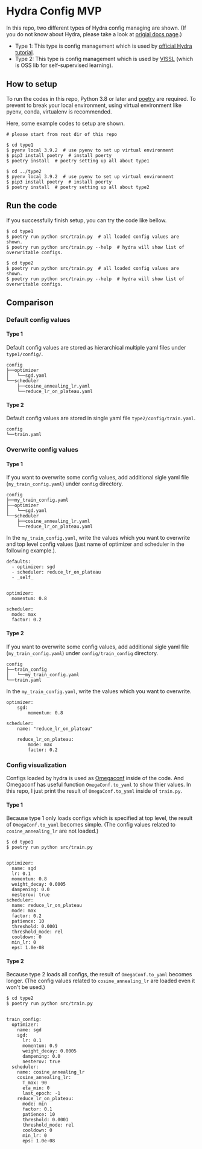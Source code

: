 # Hydra Config MVP

In this repo, two different types of Hydra config managing are shown.
(If you do not know about Hydra, please take a look at [origial docs page](https://hydra.cc/).) 

- Type 1: This type is config management which is used by [official Hydra tutorial](https://hydra.cc/docs/tutorials/intro).
- Type 2: This type is config management which is used by [VISSL](https://github.com/facebookresearch/vissl) (which is OSS lib for self-supervised learning).

## How to setup
To run the codes in this repo, Python 3.8 or later and [poetry](https://python-poetry.org/) are required. To prevent to break your local environment, using virtual environment like pyenv, conda, virtualenv is recommended.


Here, some example codes to setup are shown.
```
# please start from root dir of this repo

$ cd type1
$ pyenv local 3.9.2  # use pyenv to set up virtual environment
$ pip3 install poetry  # install poerty
$ poetry install  # poetry setting up all about type1

$ cd ../type2
$ pyenv local 3.9.2  # use pyenv to set up virtual environment
$ pip3 install poetry  # install poerty
$ poetry install  # poetry setting up all about type2
```

## Run the code
If you successfully finish setup, you can try the code like bellow.

```
$ cd type1
$ poetry run python src/train.py  # all loaded config values are shown.
$ poetry run python src/train.py --help  # hydra will show list of overwritable configs. 

$ cd type2
$ poetry run python src/train.py  # all loaded config values are shown.
$ poetry run python src/train.py --help  # hydra will show list of overwritable configs. 
``` 

## Comparison

### Default config values
#### Type 1
Default config values are stored as hierarchical multiple yaml files under `type1/config/`.
```
config
├──optimizer
│	└──sgd.yaml
└──scheduler
	├──cosine_annealing_lr.yaml
	└──reduce_lr_on_plateau.yaml
``` 
#### Type 2
Default config values are stored in single yaml file `type2/config/train.yaml`.
```
config
└──train.yaml
``` 

### Overwrite config values
#### Type 1
If you want to overwrite some config values, add additional sigle yaml file (`my_train_config.yaml`) under `config` directory.
```
config
├──my_train_config.yaml
├──optimizer
│	└──sgd.yaml
└──scheduler
	├──cosine_annealing_lr.yaml
	└──reduce_lr_on_plateau.yaml
``` 

In the `my_train_config.yaml`, write the values which you want to overwrite and top level config values (just name of optimizer and scheduler in the following example.).
```
defaults:
  - optimizer: sgd
  - scheduler: reduce_lr_on_plateau
  - _self_


optimizer:
  momentum: 0.8

scheduler:
  mode: max
  factor: 0.2
```

#### Type 2
If you want to overwrite some config values, add additional sigle yaml file (`my_train_config.yaml`) under `config/train_config` directory.
```
config
├──train_config
│	└──my_train_config.yaml
└──train.yaml
``` 

In the `my_train_config.yaml`, write the values which you want to overwrite.
```
optimizer:
    sgd:
        momentum: 0.8

scheduler:
    name: "reduce_lr_on_plateau"

    reduce_lr_on_plateau:
        mode: max
        factor: 0.2
```


### Config visualization
Configs loaded by hydra is used as [Omegaconf](https://omegaconf.readthedocs.io/en/2.1_branch/#) inside of the code. And Omegaconf has useful function `OmegaConf.to_yaml` to show thier values. 
In this repo, I just print the result of `OmegaConf.to_yaml` inside of `train.py`.

#### Type 1
Because type 1 only loads configs which is specified at top level, the result of `OmegaConf.to_yaml` becomes simple. (The config values related to `cosine_annealing_lr` are not loaded.)

```
$ cd type1
$ poetry run python src/train.py


optimizer:
  name: sgd
  lr: 0.1
  momentum: 0.8
  weight_decay: 0.0005
  dampening: 0.0
  nesterov: true
scheduler:
  name: reduce_lr_on_plateau
  mode: max
  factor: 0.2
  patience: 10
  threshold: 0.0001
  threshold_mode: rel
  cooldown: 0
  min_lr: 0
  eps: 1.0e-08
``` 
#### Type 2
Because type 2 loads all configs, the result of `OmegaConf.to_yaml` becomes longer. (The config values related to `cosine_annealing_lr` are loaded even it won't be used.)
```
$ cd type2
$ poetry run python src/train.py


train_config:
  optimizer:
    name: sgd
    sgd:
      lr: 0.1
      momentum: 0.9
      weight_decay: 0.0005
      dampening: 0.0
      nesterov: true
  scheduler:
    name: cosine_annealing_lr
    cosine_annealing_lr:
      T_max: 90
      eta_min: 0
      last_epoch: -1
    reduce_lr_on_plateau:
      mode: min
      factor: 0.1
      patience: 10
      threshold: 0.0001
      threshold_mode: rel
      cooldown: 0
      min_lr: 0
      eps: 1.0e-08
``` 
